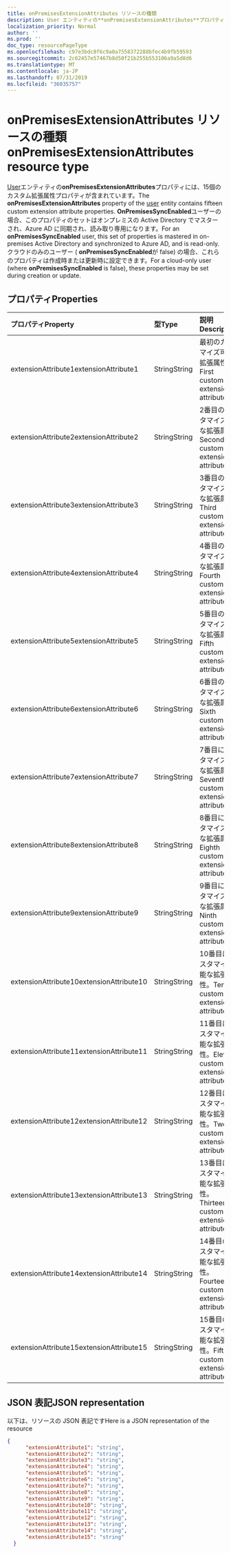 ```yaml
---
title: onPremisesExtensionAttributes リソースの種類
description: User エンティティの**onPremisesExtensionAttributes**プロパティには、15個のカスタム拡張属性プロパティが含まれています。 **OnPremisesSyncEnabled**ユーザーの場合、このプロパティのセットはオンプレミスの Active Directory でマスターされ、Azure AD に同期され、読み取り専用になります。 クラウドのみのユーザー ( **onPremisesSyncEnabled**が false) の場合、これらのプロパティは作成時または更新時に設定できます。
localization_priority: Normal
author: ''
ms.prod: ''
doc_type: resourcePageType
ms.openlocfilehash: c97e3bdc8f6c9a0a7558372288bfec4b9fb59593
ms.sourcegitcommit: 2c62457e57467b8d50f21b255b553106a9a5d8d6
ms.translationtype: MT
ms.contentlocale: ja-JP
ms.lasthandoff: 07/31/2019
ms.locfileid: "36035757"
---
```

# <a name="onpremisesextensionattributes-resource-type"></a><span data-ttu-id="92d6c-105">onPremisesExtensionAttributes リソースの種類</span><span class="sxs-lookup"><span data-stu-id="92d6c-105">onPremisesExtensionAttributes resource type</span></span>

<span data-ttu-id="92d6c-106">[User](user.md)エンティティの**onPremisesExtensionAttributes**プロパティには、15個のカスタム拡張属性プロパティが含まれています。</span><span class="sxs-lookup"><span data-stu-id="92d6c-106">The **onPremisesExtensionAttributes** property of the [user](user.md) entity contains fifteen custom extension attribute properties.</span></span> <span data-ttu-id="92d6c-107">**OnPremisesSyncEnabled**ユーザーの場合、このプロパティのセットはオンプレミスの Active Directory でマスターされ、Azure AD に同期され、読み取り専用になります。</span><span class="sxs-lookup"><span data-stu-id="92d6c-107">For an **onPremisesSyncEnabled** user, this set of properties is mastered in on-premises Active Directory and synchronized to Azure AD, and is read-only.</span></span> <span data-ttu-id="92d6c-108">クラウドのみのユーザー ( **onPremisesSyncEnabled**が false) の場合、これらのプロパティは作成時または更新時に設定できます。</span><span class="sxs-lookup"><span data-stu-id="92d6c-108">For a cloud-only user (where **onPremisesSyncEnabled** is false), these properties may be set during creation or update.</span></span>


## <a name="properties"></a><span data-ttu-id="92d6c-109">プロパティ</span><span class="sxs-lookup"><span data-stu-id="92d6c-109">Properties</span></span>
| <span data-ttu-id="92d6c-110">プロパティ</span><span class="sxs-lookup"><span data-stu-id="92d6c-110">Property</span></span>     | <span data-ttu-id="92d6c-111">型</span><span class="sxs-lookup"><span data-stu-id="92d6c-111">Type</span></span>   |<span data-ttu-id="92d6c-112">説明</span><span class="sxs-lookup"><span data-stu-id="92d6c-112">Description</span></span>|
|:---------------|:--------|:----------|
|<span data-ttu-id="92d6c-113">extensionAttribute1</span><span class="sxs-lookup"><span data-stu-id="92d6c-113">extensionAttribute1</span></span>|<span data-ttu-id="92d6c-114">String</span><span class="sxs-lookup"><span data-stu-id="92d6c-114">String</span></span>| <span data-ttu-id="92d6c-115">最初のカスタマイズ可能な拡張属性。</span><span class="sxs-lookup"><span data-stu-id="92d6c-115">First customizable extension attribute.</span></span> |
|<span data-ttu-id="92d6c-116">extensionAttribute2</span><span class="sxs-lookup"><span data-stu-id="92d6c-116">extensionAttribute2</span></span>|<span data-ttu-id="92d6c-117">String</span><span class="sxs-lookup"><span data-stu-id="92d6c-117">String</span></span>| <span data-ttu-id="92d6c-118">2番目のカスタマイズ可能な拡張属性。</span><span class="sxs-lookup"><span data-stu-id="92d6c-118">Second customizable extension attribute.</span></span> |
|<span data-ttu-id="92d6c-119">extensionAttribute3</span><span class="sxs-lookup"><span data-stu-id="92d6c-119">extensionAttribute3</span></span>|<span data-ttu-id="92d6c-120">String</span><span class="sxs-lookup"><span data-stu-id="92d6c-120">String</span></span>| <span data-ttu-id="92d6c-121">3番目のカスタマイズ可能な拡張属性。</span><span class="sxs-lookup"><span data-stu-id="92d6c-121">Third customizable extension attribute.</span></span> |
|<span data-ttu-id="92d6c-122">extensionAttribute4</span><span class="sxs-lookup"><span data-stu-id="92d6c-122">extensionAttribute4</span></span>|<span data-ttu-id="92d6c-123">String</span><span class="sxs-lookup"><span data-stu-id="92d6c-123">String</span></span>| <span data-ttu-id="92d6c-124">4番目のカスタマイズ可能な拡張属性。</span><span class="sxs-lookup"><span data-stu-id="92d6c-124">Fourth customizable extension attribute.</span></span> |
|<span data-ttu-id="92d6c-125">extensionAttribute5</span><span class="sxs-lookup"><span data-stu-id="92d6c-125">extensionAttribute5</span></span>|<span data-ttu-id="92d6c-126">String</span><span class="sxs-lookup"><span data-stu-id="92d6c-126">String</span></span>| <span data-ttu-id="92d6c-127">5番目のカスタマイズ可能な拡張属性。</span><span class="sxs-lookup"><span data-stu-id="92d6c-127">Fifth customizable extension attribute.</span></span> |
|<span data-ttu-id="92d6c-128">extensionAttribute6</span><span class="sxs-lookup"><span data-stu-id="92d6c-128">extensionAttribute6</span></span>|<span data-ttu-id="92d6c-129">String</span><span class="sxs-lookup"><span data-stu-id="92d6c-129">String</span></span>| <span data-ttu-id="92d6c-130">6番目のカスタマイズ可能な拡張属性。</span><span class="sxs-lookup"><span data-stu-id="92d6c-130">Sixth customizable extension attribute.</span></span> |
|<span data-ttu-id="92d6c-131">extensionAttribute7</span><span class="sxs-lookup"><span data-stu-id="92d6c-131">extensionAttribute7</span></span>|<span data-ttu-id="92d6c-132">String</span><span class="sxs-lookup"><span data-stu-id="92d6c-132">String</span></span>| <span data-ttu-id="92d6c-133">7番目にカスタマイズ可能な拡張属性。</span><span class="sxs-lookup"><span data-stu-id="92d6c-133">Seventh customizable extension attribute.</span></span> |
|<span data-ttu-id="92d6c-134">extensionAttribute8</span><span class="sxs-lookup"><span data-stu-id="92d6c-134">extensionAttribute8</span></span>|<span data-ttu-id="92d6c-135">String</span><span class="sxs-lookup"><span data-stu-id="92d6c-135">String</span></span>| <span data-ttu-id="92d6c-136">8番目にカスタマイズ可能な拡張属性。</span><span class="sxs-lookup"><span data-stu-id="92d6c-136">Eighth customizable extension attribute.</span></span> |
|<span data-ttu-id="92d6c-137">extensionAttribute9</span><span class="sxs-lookup"><span data-stu-id="92d6c-137">extensionAttribute9</span></span>|<span data-ttu-id="92d6c-138">String</span><span class="sxs-lookup"><span data-stu-id="92d6c-138">String</span></span>| <span data-ttu-id="92d6c-139">9番目にカスタマイズ可能な拡張属性。</span><span class="sxs-lookup"><span data-stu-id="92d6c-139">Ninth customizable extension attribute.</span></span> |
|<span data-ttu-id="92d6c-140">extensionAttribute10</span><span class="sxs-lookup"><span data-stu-id="92d6c-140">extensionAttribute10</span></span>|<span data-ttu-id="92d6c-141">String</span><span class="sxs-lookup"><span data-stu-id="92d6c-141">String</span></span>| <span data-ttu-id="92d6c-142">10番目にカスタマイズ可能な拡張属性。</span><span class="sxs-lookup"><span data-stu-id="92d6c-142">Tenth customizable extension attribute.</span></span> |
|<span data-ttu-id="92d6c-143">extensionAttribute11</span><span class="sxs-lookup"><span data-stu-id="92d6c-143">extensionAttribute11</span></span>|<span data-ttu-id="92d6c-144">String</span><span class="sxs-lookup"><span data-stu-id="92d6c-144">String</span></span>| <span data-ttu-id="92d6c-145">11番目にカスタマイズ可能な拡張属性。</span><span class="sxs-lookup"><span data-stu-id="92d6c-145">Eleventh customizable extension attribute.</span></span> |
|<span data-ttu-id="92d6c-146">extensionAttribute12</span><span class="sxs-lookup"><span data-stu-id="92d6c-146">extensionAttribute12</span></span>|<span data-ttu-id="92d6c-147">String</span><span class="sxs-lookup"><span data-stu-id="92d6c-147">String</span></span>| <span data-ttu-id="92d6c-148">12番目にカスタマイズ可能な拡張属性。</span><span class="sxs-lookup"><span data-stu-id="92d6c-148">Twelfth customizable extension attribute.</span></span> |
|<span data-ttu-id="92d6c-149">extensionAttribute13</span><span class="sxs-lookup"><span data-stu-id="92d6c-149">extensionAttribute13</span></span>|<span data-ttu-id="92d6c-150">String</span><span class="sxs-lookup"><span data-stu-id="92d6c-150">String</span></span>| <span data-ttu-id="92d6c-151">13番目にカスタマイズ可能な拡張属性。</span><span class="sxs-lookup"><span data-stu-id="92d6c-151">Thirteenth customizable extension attribute.</span></span> |
|<span data-ttu-id="92d6c-152">extensionAttribute14</span><span class="sxs-lookup"><span data-stu-id="92d6c-152">extensionAttribute14</span></span>|<span data-ttu-id="92d6c-153">String</span><span class="sxs-lookup"><span data-stu-id="92d6c-153">String</span></span>| <span data-ttu-id="92d6c-154">14番目のカスタマイズ可能な拡張属性。</span><span class="sxs-lookup"><span data-stu-id="92d6c-154">Fourteenth customizable extension attribute.</span></span> |
|<span data-ttu-id="92d6c-155">extensionAttribute15</span><span class="sxs-lookup"><span data-stu-id="92d6c-155">extensionAttribute15</span></span>|<span data-ttu-id="92d6c-156">String</span><span class="sxs-lookup"><span data-stu-id="92d6c-156">String</span></span>| <span data-ttu-id="92d6c-157">15番目のカスタマイズ可能な拡張属性。</span><span class="sxs-lookup"><span data-stu-id="92d6c-157">Fifteenth customizable extension attribute.</span></span> |

## <a name="json-representation"></a><span data-ttu-id="92d6c-158">JSON 表記</span><span class="sxs-lookup"><span data-stu-id="92d6c-158">JSON representation</span></span>

<span data-ttu-id="92d6c-159">以下は、リソースの JSON 表記です</span><span class="sxs-lookup"><span data-stu-id="92d6c-159">Here is a JSON representation of the resource</span></span>

<!-- {
  "blockType": "resource",
  "optionalProperties": [

  ],
  "@odata.type": "microsoft.graph.onPremisesExtensionAttributes"
}-->


```json
{
      "extensionAttribute1": "string",
      "extensionAttribute2": "string",
      "extensionAttribute3": "string",
      "extensionAttribute4": "string",
      "extensionAttribute5": "string",
      "extensionAttribute6": "string",
      "extensionAttribute7": "string",
      "extensionAttribute8": "string",
      "extensionAttribute9": "string",
      "extensionAttribute10": "string",
      "extensionAttribute11": "string",
      "extensionAttribute12": "string",
      "extensionAttribute13": "string",
      "extensionAttribute14": "string",
      "extensionAttribute15": "string"
  }

```


<!-- uuid: 8fcb5dbc-d5aa-4681-8e31-b001d5168d79
2015-10-25 14:57:30 UTC -->
<!-- {
  "type": "#page.annotation",
  "description": "onPremisesExtensionAttributes resource",
  "keywords": "",
  "section": "documentation",
  "tocPath": ""
}-->
